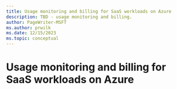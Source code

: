 ```yaml
---
title: Usage monitoring and billing for SaaS workloads on Azure
description: TBD - usage monitoring and billing.
author: PageWriter-MSFT
ms.author: prwilk
ms.date: 12/15/2023
ms.topic: conceptual
---
```


# Usage monitoring and billing for SaaS workloads on Azure
